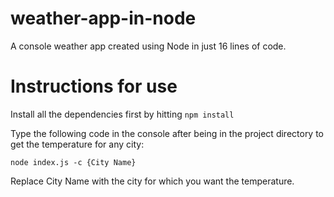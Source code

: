 # weather-app-in-node
A console weather app created using Node in just 16 lines of code.

# Instructions for use

Install all the dependencies first by hitting
`npm install`

Type the following code in the console after being in the project directory to get the temperature for any city:

`node index.js -c {City Name}`

Replace City Name with the city for which you want the temperature.
